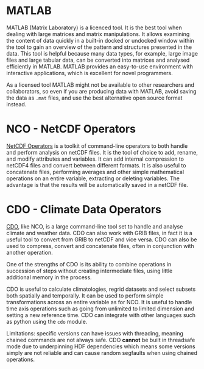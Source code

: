# MATLAB
MATLAB (Matrix Laboratory) is a licenced tool. It is the best tool when dealing with large matrices and matrix manipulations. It allows examining the content of data quickly in a built-in docked or undocked window within the tool to gain an overview of the pattern and structures presented in the data. This tool is helpful because many data types, for example, large image files and large tabular data, can be converted into matrices and analysed efficiently in MATLAB. MATLAB provides an easy-to-use environment with interactive applications, which is excellent for novel programmers. 

As a licensed tool MATLAB might not be available to other researchers and collaborators, so even if you are producing data with MATLAB, avoid saving the data as `.mat` files, and use the best alternative open source format instead.

# NCO - NetCDF Operators
[NetCDF Operators](http://nco.sourceforge.net/) is a toolkit of command-line operators to both handle and perform analysis on netCDF files. It is the tool of choice to add, rename, and modify attributes and variables. It can add internal compression to netCDF4 files and convert between different formats. It is also useful to concatenate files, performing averages and other simple mathematical operations on an entire variable, extracting or deleting variables. The advantage is that the results will be automatically saved in a netCDF file.

# CDO - Climate Data Operators
[CDO](https://code.mpimet.mpg.de/projects/cdo/), like NCO, is a large command-line tool set to handle and analyse climate and weather data. CDO can also work with GRIB files, in fact it is a useful tool to convert from GRIB to netCDF and vice versa. CDO can also be used to compress, convert and concatenate files, often in conjunction with another operation.

One of the strengths of CDO is its ability to combine operations in succession of steps without creating intermediate files, using little additional memory in the process.

CDO is useful to calculate climatologies, regrid datasets and select subsets both spatially and temporally. It can be used to perform simple transformations across an entire variable as for NCO. It is useful to handle time axis operations such as going from unlimited to limited dimension and setting a new reference time. CDO can integrate with other languages such as python using the `cdo` module.

Limitations: specific versions can have issues with threading, meaning chained commands are not always safe. CDO **cannot** be built in threadsafe mode due to underpinning HDF dependencies which means some versions simply are not reliable and can cause random segfaults when using chained operations.
